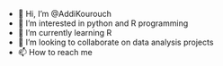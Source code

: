 - 👋 Hi, I’m @AddiKourouch
- 👀 I’m interested in python and R programming
- 🌱 I’m currently learning R
- 💞️ I’m looking to collaborate on data analysis projects 
- 📫 How to reach me 

<!---
AddiKourouch/AddiKourouch is a ✨ special ✨ repository because its `README.md` (this file) appears on your GitHub profile.
You can click the Preview link to take a look at your changes.
--->

